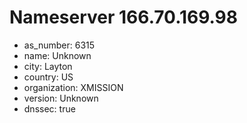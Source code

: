 # Nameserver 166.70.169.98

* as_number: 6315
* name: Unknown
* city: Layton
* country: US
* organization: XMISSION
* version: Unknown
* dnssec: true

